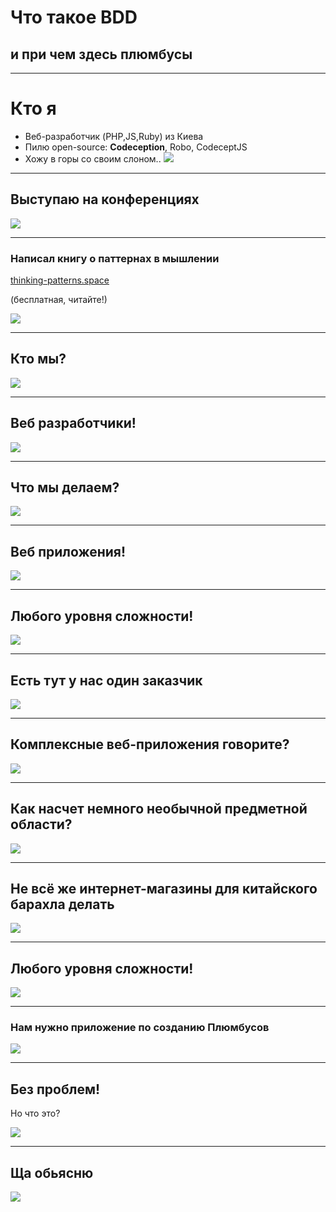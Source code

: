 # Что такое BDD

##  и при чем здесь плюмбусы



---

# Кто я

* Веб-разработчик (PHP,JS,Ruby) из Киева
* Пилю open-source: **Codeception**, Robo, CodeceptJS
* Хожу в горы со своим слоном..
![](resources/me.jpg)

---

## Выступаю на конференциях

![](resources/map.png)

---

### Написал книгу о паттернах в мышлении

[thinking-patterns.space](http://thinking-patterns.space)

(бесплатная, читайте!)

![](resources/cropped-think-logo.png)




---

## Кто мы?

![](resources/whowe.jpg)

---

## Веб разработчики!

![](resources/weare.png)

---

## Что мы делаем?

![](resources/whowe.jpg)

---

## Веб приложения!

![](resources/weare.png)

---

## Любого уровня сложности!

![](resources/weare.png)

---

## Есть тут у нас один заказчик

![](resources/client.jpg)

---

## Комплексные веб-приложения говорите?

![](resources/client.jpg)

---

## Как насчет немного необычной предметной области?

![](resources/client.jpg)

---


## Не всё же интернет-магазины для китайского барахла делать

![](resources/client.jpg)

---

## Любого уровня сложности!

![](resources/weare.png)

---

### Нам нужно приложение по созданию Плюмбусов

![](resources/client.jpg)

---

## Без проблем! 
Но что это?

![](resources/whowe.jpg)

---

## Ща обьясню

![](resources/client.jpg)
